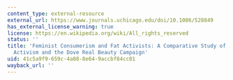```yaml
---
content_type: external-resource
external_url: https://www.journals.uchicago.edu/doi/10.1086/528849
has_external_license_warning: true
license: https://en.wikipedia.org/wiki/All_rights_reserved
status: ''
title: 'Feminist Consumerism and Fat Activists: A Comparative Study of Grassroots
  Activism and the Dove Real Beauty Campaign'
uid: 41c5a9f9-659c-4a08-8e64-9accbf84cc01
wayback_url: ''
---
```

